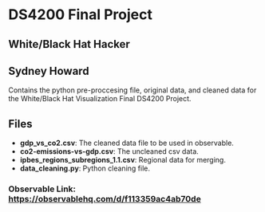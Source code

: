 # DS4200 Final Project
## White/Black Hat Hacker
## Sydney Howard
Contains the python pre-proccesing file, original data, and cleaned data for the White/Black Hat Visualization Final DS4200 Project.

## Files
- **gdp_vs_co2.csv**: The cleaned data file to be used in observable.
- **co2-emissions-vs-gdp.csv**: The uncleaned csv data.
- **ipbes_regions_subregions_1.1.csv**: Regional data for merging.
- **data_cleaning.py**: Python cleaning file.

### Observable Link: https://observablehq.com/d/f113359ac4ab70de 
